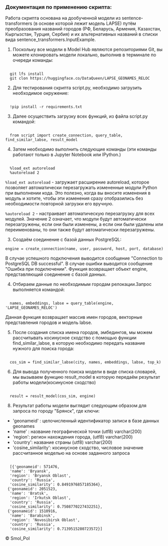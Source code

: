 ### Документация по применению скрипта:

Работа скрипта основана на дообученной модели из sentence-transformers (в основе которой лежит модель LAPSE) путём преобразования названий городов (РФ, Беларусь, Армения, Казахстан, Кыргызстан, Турция, Сербия) и их альтернативных названий в списки вида sentence_transformers.InputExample.

1. Поскольку все модели в Model Hub являются репозиториями Git, вы можете клонировать модели локально, выполнив в терминале по очереди команды:
 
<pre><code>
  git lfs install 
  git clon https://huggingface.co/DataQueen/LAPSE_GEONAMES_RELOC
</code></pre>

2. Для тестирования скрипта script.py, необходимо загрузить необходимое окружение:

<pre><code>
  !pip install -r requirements.txt
</code></pre>
3. Далее осуществить загрузку всех функций, из файла script.py командой:

<pre><code>
  from script import create_connection, query_table, find_similar_labse, result_model
</code></pre>

4. Затем необходимо выполнить следующие команды (эти команды работают только в Jupyter Notebook или IPython.)

<pre><code>
  %load_ext autoreload
  %autoreload 2
</code></pre>

`%load_ext autoreload` - загружает расширение autoreload, которое позволяет автоматически перезагружать измененные модули Python при выполнении кода. Это полезно, когда вы вносите изменения в модуль и хотите, чтобы эти изменения сразу отобразились без необходимости повторной загрузки его вручную.

`%autoreload 2` - настраивает автоматическую перезагрузку для всех модулей. Значение 2 означает, что модули будут автоматически перезагружены, если они были изменены, а если они были удалены или переименованы, то они также будут автоматически перезагружены.

3. Создаём соединение с базой данных PostgreSQL:

`engine = create_connection(name, user, password, host, port, database)`

В случае успешного подключения выводится сообщение "Connection to PostgreSQL DB successful". В случае ошибки выводится сообщение "Ошибка при подключении". Функция возвращает объект engine, представляющий соединение с базой данных.

4. Отбираем данные по необходимым городам релокации.Запрос выполняется командой:

<pre><code>
  names, embeddings, labse = query_table(engine, 'LAPSE_GEONAMES_RELOC')
</code></pre>

Данная функция возвращает массив имен городов, векторные представления городов и модель labse.

5. После создания  списка имена городов, эмбедингов, мы можем рассчитывать косинусное сходство с помощью функции find_similar_labse, в которую необходимо передать название нужного для поиска города:

<pre><code>
  cos_sim = find_similar_labse(city, names, embeddings, labse, top_k)
</code></pre>

6. Для вывода полученного поиска модели в виде списка словарей, мы вызываем функцию  result_model в которую передаём результат 
работы модели(косинусное сходство)

<pre><code>
  result = result_model(cos_sim, engine)
</code></pre>

 8. Результат работы модели выглядит следующим образом для запроса по городу "Брянск", где ключи:
- 'geonameid' : целочисленный идентификатор записи в базе данных geonames 
- 'name' : название географической точки (utf8) varchar(200) 
- 'region': регион нахождения города, (utf8) varchar(200) 
- 'country': название страны (utf8) varchar(200)
- 'cosine_similarity': косинусное сходство, числовое значение рассчитанное моделью на основе заданного запроса 

<pre><code>
  [{'geonameid': 571476,
  'name': 'Bryansk',
  'region': 'Bryansk Oblast',
  'country': 'Russia',
  'cosine_similarity': 0.8491976857185364},
 {'geonameid': 2051523,
  'name': 'Bratsk',
  'region': 'Irkutsk Oblast',
  'country': 'Russia',
  'cosine_similarity': 0.7508770227432251},
 {'geonameid': 1510916,
  'name': 'Barabinsk',
  'region': 'Novosibirsk Oblast',
  'country': 'Russia',
  'cosine_similarity': 0.7139515280723572}]
</code></pre>


<div class="footer">
  &copy; Smol_Pol
</div>
